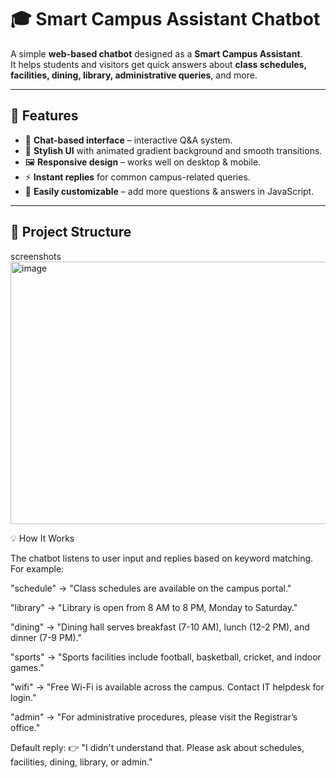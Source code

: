 # 🎓 Smart Campus Assistant Chatbot  

A simple **web-based chatbot** designed as a **Smart Campus Assistant**.  
It helps students and visitors get quick answers about **class schedules, facilities, dining, library, administrative queries**, and more.  

---

## 🚀 Features  
- 💬 **Chat-based interface** – interactive Q&A system.  
- 🎨 **Stylish UI** with animated gradient background and smooth transitions.  
- 🖼️ **Responsive design** – works well on desktop & mobile.  
- ⚡ **Instant replies** for common campus-related queries.  
- 🔧 **Easily customizable** – add more questions & answers in JavaScript.  

---

## 📂 Project Structure  
screenshots
<img width="927" height="420" alt="image" src="https://github.com/user-attachments/assets/31c66c06-e683-4bc4-ba86-bf9a69faae42" />

💡 How It Works

The chatbot listens to user input and replies based on keyword matching.
For example:

"schedule" → "Class schedules are available on the campus portal."

"library" → "Library is open from 8 AM to 8 PM, Monday to Saturday."

"dining" → "Dining hall serves breakfast (7-10 AM), lunch (12-2 PM), and dinner (7-9 PM)."

"sports" → "Sports facilities include football, basketball, cricket, and indoor games."

"wifi" → "Free Wi-Fi is available across the campus. Contact IT helpdesk for login."

"admin" → "For administrative procedures, please visit the Registrar’s office."

Default reply:
👉 "I didn't understand that. Please ask about schedules, facilities, dining, library, or admin."
